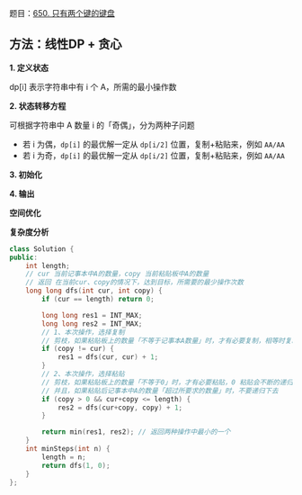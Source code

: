 题目：[650. 只有两个键的键盘](https://leetcode-cn.com/problems/2-keys-keyboard/)

## 方法：线性DP + 贪心

**1. 定义状态**

dp[i] 表示字符串中有 i 个 A，所需的最小操作数

**2. 状态转移方程**

可根据字符串中 A 数量 i 的「奇偶」，分为两种子问题

- 若 i 为偶，`dp[i]` 的最优解一定从 `dp[i/2]` 位置，复制+粘贴来，例如 `AA/AA`
- 若 i 为奇，`dp[i]` 的最优解一定从 `dp[i/2]` 位置，复制+粘贴来，例如 `AA/AA`

**3. 初始化**

**4. 输出**

**空间优化**

**复杂度分析**

```c++
class Solution {
public:
    int length;
    // cur 当前记事本中A的数量，copy 当前粘贴板中A的数量
    // 返回 在当前cur、copy的情况下，达到目标，所需要的最少操作次数
    long long dfs(int cur, int copy) {
        if (cur == length) return 0;

        long long res1 = INT_MAX;
        long long res2 = INT_MAX;
        // 1、本次操作，选择复制
        // 剪枝，如果粘贴板上的数量「不等于记事本A数量」时，才有必要复制，相等时复制会不断的递归下去
        if (copy != cur) { 
            res1 = dfs(cur, cur) + 1;
        }
        // 2、本次操作，选择粘贴
        // 剪枝，如果粘贴板上的数量「不等于0」时，才有必要粘贴，0 粘贴会不断的递归下去
        // 并且，如果粘贴后记事本中A的数量「超过所要求的数量」时，不要递归下去
        if (copy > 0 && cur+copy <= length) {
            res2 = dfs(cur+copy, copy) + 1;
        }

        return min(res1, res2); // 返回两种操作中最小的一个
    }
    int minSteps(int n) {
        length = n;
        return dfs(1, 0);
    }
};
```

